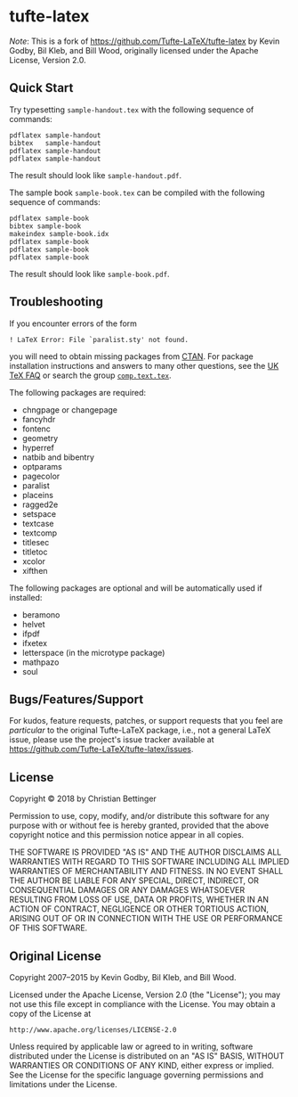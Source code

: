 # tufte-latex
*Note*: This is a fork of https://github.com/Tufte-LaTeX/tufte-latex by Kevin Godby, Bil Kleb, and Bill Wood, originally licensed under the Apache License, Version 2.0.

## Quick Start
Try typesetting `sample-handout.tex` with the following sequence
of commands:

    pdflatex sample-handout
    bibtex   sample-handout
    pdflatex sample-handout
    pdflatex sample-handout

The result should look like `sample-handout.pdf`.

The sample book `sample-book.tex` can be compiled with the following sequence of commands:

    pdflatex sample-book
    bibtex sample-book
    makeindex sample-book.idx
    pdflatex sample-book
    pdflatex sample-book
    pdflatex sample-book

The result should look like `sample-book.pdf`.

## Troubleshooting
If you encounter errors of the form

    ! LaTeX Error: File `paralist.sty' not found.

you will need to obtain missing packages from [CTAN](http://ctan.org).
For package installation instructions and answers to many other
questions, see the [UK TeX FAQ](http://www.tex.ac.uk/faq/) or search the group [`comp.text.tex`](http://groups.google.com/group/comp.text.tex).

The following packages are required:

 * chngpage or changepage
 * fancyhdr
 * fontenc
 * geometry
 * hyperref
 * natbib and bibentry
 * optparams
 * pagecolor
 * paralist
 * placeins
 * ragged2e
 * setspace
 * textcase
 * textcomp
 * titlesec
 * titletoc
 * xcolor
 * xifthen

The following packages are optional and will be automatically used if installed:

 * beramono
 * helvet
 * ifpdf
 * ifxetex
 * letterspace (in the microtype package)
 * mathpazo
 * soul

## Bugs/Features/Support
For kudos, feature requests, patches, or support requests that you
feel are _particular_ to the original Tufte-LaTeX package, i.e., not a general
LaTeX issue, please use the project's issue tracker available at <https://github.com/Tufte-LaTeX/tufte-latex/issues>.


## License
Copyright © 2018 by Christian Bettinger

Permission to use, copy, modify, and/or distribute this software for any purpose with or without fee is hereby granted, provided that the above copyright notice and this permission notice appear in all copies.

THE SOFTWARE IS PROVIDED "AS IS" AND THE AUTHOR DISCLAIMS ALL WARRANTIES WITH REGARD TO THIS SOFTWARE INCLUDING ALL IMPLIED WARRANTIES OF MERCHANTABILITY AND FITNESS. IN NO EVENT SHALL THE AUTHOR BE LIABLE FOR ANY SPECIAL, DIRECT, INDIRECT, OR CONSEQUENTIAL DAMAGES OR ANY DAMAGES WHATSOEVER RESULTING FROM LOSS OF USE, DATA OR PROFITS, WHETHER IN AN ACTION OF CONTRACT, NEGLIGENCE OR OTHER TORTIOUS ACTION, ARISING OUT OF OR IN CONNECTION WITH THE USE OR PERFORMANCE OF THIS SOFTWARE.

## Original License
Copyright 2007–2015 by Kevin Godby, Bil Kleb, and Bill Wood.

Licensed under the Apache License, Version 2.0 (the "License");
you may not use this file except in compliance with the License.
You may obtain a copy of the License at

    http://www.apache.org/licenses/LICENSE-2.0

Unless required by applicable law or agreed to in writing, software
distributed under the License is distributed on an "AS IS" BASIS,
WITHOUT WARRANTIES OR CONDITIONS OF ANY KIND, either express or implied.
See the License for the specific language governing permissions and
limitations under the License.
